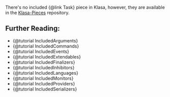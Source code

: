 There's no included {@link Task} piece in Klasa, however, they are available in the [Klasa-Pieces](https://github.com/dirigeants/klasa-pieces) repository.

## Further Reading:

- {@tutorial IncludedArguments}
- {@tutorial IncludedCommands}
- {@tutorial IncludedEvents}
- {@tutorial IncludedExtendables}
- {@tutorial IncludedFinalizers}
- {@tutorial IncludedInhibitors}
- {@tutorial IncludedLanguages}
- {@tutorial IncludedMonitors}
- {@tutorial IncludedProviders}
- {@tutorial IncludedSerializers}
